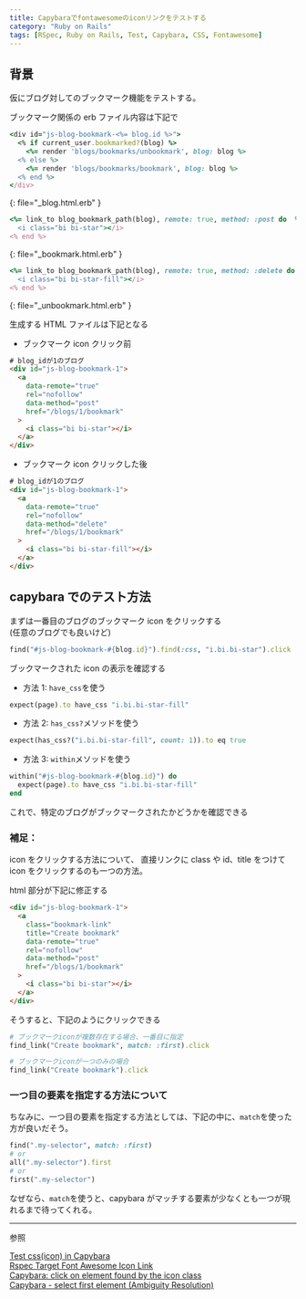 ```yaml
---
title: Capybaraでfontawesomeのiconリンクをテストする
category: "Ruby on Rails"
tags: [RSpec, Ruby on Rails, Test, Capybara, CSS, Fontawesome]
---
```


## 背景

仮にブログ対してのブックマーク機能をテストする。

ブックマーク関係の erb ファイル内容は下記で

```ruby
<div id="js-blog-bookmark-<%= blog.id %>">
  <% if current_user.bookmarked?(blog) %>
    <%= render 'blogs/bookmarks/unbookmark', blog: blog %>
  <% else %>
    <%= render 'blogs/bookmarks/bookmark', blog: blog %>
  <% end %>
</div>
```

{: file="\_blog.html.erb" }

```ruby
<%= link_to blog_bookmark_path(blog), remote: true, method: :post do  %>
  <i class="bi bi-star"></i>
<% end %>
```

{: file="\_bookmark.html.erb" }

```ruby
<%= link_to blog_bookmark_path(blog), remote: true, method: :delete do  %>
  <i class="bi bi-star-fill"></i>
<% end %>
```

{: file="\_unbookmark.html.erb" }

生成する HTML ファイルは下記となる

- ブックマーク icon クリック前

```html
# blog_idが1のブログ
<div id="js-blog-bookmark-1">
  <a
    data-remote="true"
    rel="nofollow"
    data-method="post"
    href="/blogs/1/bookmark"
  >
    <i class="bi bi-star"></i>
  </a>
</div>
```

- ブックマーク icon クリックした後

```html
# blog_idが1のブログ
<div id="js-blog-bookmark-1">
  <a
    data-remote="true"
    rel="nofollow"
    data-method="delete"
    href="/blogs/1/bookmark"
  >
    <i class="bi bi-star-fill"></i>
  </a>
</div>
```

## capybara でのテスト方法

まずは一番目のブログのブックマーク icon をクリックする  
(任意のブログでも良いけど)

```ruby
find("#js-blog-bookmark-#{blog.id}").find(:css, "i.bi.bi-star").click
```

ブックマークされた icon の表示を確認する

- 方法 1: `have_css`を使う

```ruby
expect(page).to have_css "i.bi.bi-star-fill"
```

- 方法 2: `has_css?`メソッドを使う

```ruby
expect(has_css?("i.bi.bi-star-fill", count: 1)).to eq true
```

- 方法 3: `within`メソッドを使う

```ruby
within("#js-blog-bookmark-#{blog.id}") do
  expect(page).to have_css "i.bi.bi-star-fill"
end
```

これで、特定のブログがブックマークされたかどうかを確認できる

### 補足：

icon をクリックする方法について、
直接リンクに class や id、title をつけて icon をクリックするのも一つの方法。

html 部分が下記に修正する

```html
<div id="js-blog-bookmark-1">
  <a
    class="bookmark-link"
    title="Create bookmark"
    data-remote="true"
    rel="nofollow"
    data-method="post"
    href="/blogs/1/bookmark"
  >
    <i class="bi bi-star"></i>
  </a>
</div>
```

そうすると、下記のようにクリックできる

```ruby
# ブックマークiconが複数存在する場合、一番目に指定
find_link("Create bookmark", match: :first).click

# ブックマークiconが一つのみの場合
find_link("Create bookmark").click
```

### 一つ目の要素を指定する方法について

ちなみに、一つ目の要素を指定する方法としては、下記の中に、`match`を使った方が良いだそう。

```ruby
find(".my-selector", match: :first)
# or
all(".my-selector").first
# or
first(".my-selector")
```

なぜなら、`match`を使うと、capybara がマッチする要素が少なくとも一つが現れるまで待ってくれる。

---

参照

[Test css(icon) in Capybara](https://dev.to/n350071/test-css-icon-with-capybara-5fb8)  
[Rspec Target Font Awesome Icon Link](https://stackoverflow.com/questions/25891438/rspec-target-font-awesome-icon-link)  
[Capybara: click on element found by the icon class](https://stackoverflow.com/questions/32863603/capybara-click-on-element-found-by-the-icon-class)  
[Capybara - select first element (Ambiguity Resolution)](https://coderwall.com/p/bfaqwa/capybara-select-first-element-ambiguity-resolution)

